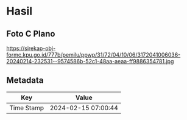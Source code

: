# Hasil

## Foto C Plano

https://sirekap-obj-formc.kpu.go.id/777b/pemilu/ppwp/31/72/04/10/06/3172041006036-20240214-232531--9574586b-52c1-48aa-aeaa-ff9886354781.jpg


## Metadata

| Key        | Value               |
| ---------- | ------------------- |
| Time Stamp | 2024-02-15 07:00:44 |



